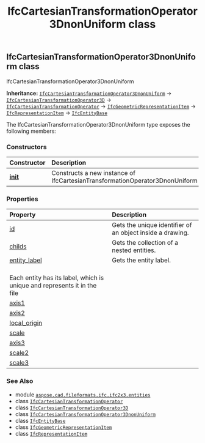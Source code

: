 ﻿---
title: IfcCartesianTransformationOperator3DnonUniform class
second_title: Aspose.CAD for Python via .NET API References
description: 
type: docs
weight: 720
url: /python-net/aspose.cad.fileformats.ifc.ifc2x3.entities/ifccartesiantransformationoperator3dnonuniform/
is_root: false
---

## IfcCartesianTransformationOperator3DnonUniform class

IfcCartesianTransformationOperator3DnonUniform



**Inheritance:** [`IfcCartesianTransformationOperator3DnonUniform`](/cad/python-net/aspose.cad.fileformats.ifc.ifc2x3.entities/ifccartesiantransformationoperator3dnonuniform) → 
[`IfcCartesianTransformationOperator3D`](/cad/python-net/aspose.cad.fileformats.ifc.ifc2x3.entities/ifccartesiantransformationoperator3d) → 
[`IfcCartesianTransformationOperator`](/cad/python-net/aspose.cad.fileformats.ifc.ifc2x3.entities/ifccartesiantransformationoperator) → 
[`IfcGeometricRepresentationItem`](/cad/python-net/aspose.cad.fileformats.ifc.ifc2x3.entities/ifcgeometricrepresentationitem) → 
[`IfcRepresentationItem`](/cad/python-net/aspose.cad.fileformats.ifc.ifc2x3.entities/ifcrepresentationitem) → 
[`IfcEntityBase`](/cad/python-net/aspose.cad.fileformats.ifc/ifcentitybase)



The IfcCartesianTransformationOperator3DnonUniform type exposes the following members:

### Constructors
| Constructor | Description |
| :- | :- |
| [__init__](/cad/python-net/aspose.cad.fileformats.ifc.ifc2x3.entities/ifccartesiantransformationoperator3dnonuniform/__init__/#) | Constructs a new instance of IfcCartesianTransformationOperator3DnonUniform |


### Properties
| Property | Description |
| :- | :- |
| [id](/cad/python-net/aspose.cad.fileformats.ifc.ifc2x3.entities/ifccartesiantransformationoperator3dnonuniform/id) | Gets the unique identifier of an object inside a drawing. |
| [childs](/cad/python-net/aspose.cad.fileformats.ifc.ifc2x3.entities/ifccartesiantransformationoperator3dnonuniform/childs) | Gets the collection of a nested entities. |
| [entity_label](/cad/python-net/aspose.cad.fileformats.ifc.ifc2x3.entities/ifccartesiantransformationoperator3dnonuniform/entity_label) | Gets the entity label.<br/>Each entity has its label, which is unique and represents it in the file |
| [axis1](/cad/python-net/aspose.cad.fileformats.ifc.ifc2x3.entities/ifccartesiantransformationoperator3dnonuniform/axis1) |  |
| [axis2](/cad/python-net/aspose.cad.fileformats.ifc.ifc2x3.entities/ifccartesiantransformationoperator3dnonuniform/axis2) |  |
| [local_origin](/cad/python-net/aspose.cad.fileformats.ifc.ifc2x3.entities/ifccartesiantransformationoperator3dnonuniform/local_origin) |  |
| [scale](/cad/python-net/aspose.cad.fileformats.ifc.ifc2x3.entities/ifccartesiantransformationoperator3dnonuniform/scale) |  |
| [axis3](/cad/python-net/aspose.cad.fileformats.ifc.ifc2x3.entities/ifccartesiantransformationoperator3dnonuniform/axis3) |  |
| [scale2](/cad/python-net/aspose.cad.fileformats.ifc.ifc2x3.entities/ifccartesiantransformationoperator3dnonuniform/scale2) |  |
| [scale3](/cad/python-net/aspose.cad.fileformats.ifc.ifc2x3.entities/ifccartesiantransformationoperator3dnonuniform/scale3) |  |



### See Also
* module [`aspose.cad.fileformats.ifc.ifc2x3.entities`](..)
* class [`IfcCartesianTransformationOperator`](/cad/python-net/aspose.cad.fileformats.ifc.ifc2x3.entities/ifccartesiantransformationoperator)
* class [`IfcCartesianTransformationOperator3D`](/cad/python-net/aspose.cad.fileformats.ifc.ifc2x3.entities/ifccartesiantransformationoperator3d)
* class [`IfcCartesianTransformationOperator3DnonUniform`](/cad/python-net/aspose.cad.fileformats.ifc.ifc2x3.entities/ifccartesiantransformationoperator3dnonuniform)
* class [`IfcEntityBase`](/cad/python-net/aspose.cad.fileformats.ifc/ifcentitybase)
* class [`IfcGeometricRepresentationItem`](/cad/python-net/aspose.cad.fileformats.ifc.ifc2x3.entities/ifcgeometricrepresentationitem)
* class [`IfcRepresentationItem`](/cad/python-net/aspose.cad.fileformats.ifc.ifc2x3.entities/ifcrepresentationitem)
